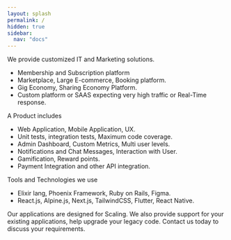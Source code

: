 ```yaml
---
layout: splash
permalink: /
hidden: true
sidebar:
  nav: "docs"
---
```



We provide customized IT and Marketing solutions.
- Membership and Subscription platform
- Marketplace, Large E-commerce, Booking platform.
- Gig Economy, Sharing Economy Platform.
- Custom platform or SAAS expecting very high traffic or Real-Time response.

A Product includes
- Web Application, Mobile Application, UX.
- Unit tests, integration tests, Maximum code coverage.
- Admin Dashboard, Custom Metrics, Multi user levels.
- Notifications and Chat Messages, Interaction with User.
- Gamification, Reward points.
- Payment Integration and other API integration.

Tools and Technologies we use
- Elixir lang, Phoenix Framework, Ruby on Rails, Figma.
- React.js, Alpine.js, Next.js, TailwindCSS, Flutter, React Native.

Our applications are designed for Scaling. 
We also provide support for your existing applications, help upgrade your legacy code.
Contact us today to discuss your requirements.